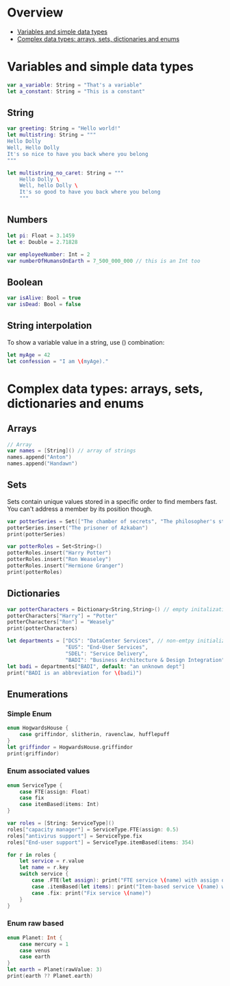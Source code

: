 # Overview
* [Variables and simple data types](#variables-and-simple-data-types)
* [Complex data types: arrays, sets, dictionaries and enums](#complex-data-types-arrays-sets-dictionaries-and-enums)
# Variables and simple data types
```swift
var a_variable: String = "That's a variable"
let a_constant: String = "This is a constant"
```

## String
```swift
var greeting: String = "Hello world!"
let multistring: String = """
Hello Dolly
Well, Hello Dolly
It's so nice to have you back where you belong
"""

let multistring_no_caret: String = """
    Hello Dolly \
    Well, hello Dolly \
    It's so good to have you back where you belong
    """
```
## Numbers
```swift
let pi: Float = 3.1459
let e: Double = 2.71828

var employeeNumber: Int = 2
var numberOfHumansOnEarth = 7_500_000_000 // this is an Int too
```
## Boolean
```swift
var isAlive: Bool = true
var isDead: Bool = false
```
## String interpolation
To show a variable value in a string, use \() combination:
```swift
let myAge = 42
let confession = "I am \(myAge)."
```

# Complex data types: arrays, sets, dictionaries and enums
## Arrays
```swift
// Array
var names = [String]() // array of strings
names.append("Anton")
names.append("Handawn")
```

## Sets
Sets contain unique values stored in a specific order to find members fast. You can't address a member by its position though.
```swift
var potterSeries = Set(["The chamber of secrets", "The philosopher's stone"])
potterSeries.insert("The prisoner of Azkaban")
print(potterSeries)

var potterRoles = Set<String>()
potterRoles.insert("Harry Potter")
potterRoles.insert("Ron Weaseley")
potterRoles.insert("Hermione Granger")
print(potterRoles)
```

## Dictionaries
```swift
var potterCharacters = Dictionary<String,String>() // empty initalization
potterCharacters["Harry"] = "Potter"
potterCharacters["Ron"] = "Weasely"
print(potterCharacters)

let departments = ["DCS": "DataCenter Services", // non-emtpy initialization
                   "EUS": "End-User Services",
                   "SDEL": "Service Delivery",
                   "BADI": "Business Architecture & Design Integration"]
let badi = departments["BADI", default: "an unknown dept"]
print("BADI is an abbreviation for \(badi)")
```

## Enumerations

### Simple Enum
```swift
enum HogwardsHouse {
    case griffindor, slitherin, ravenclaw, hufflepuff
}
let griffindor = HogwardsHouse.griffindor
print(griffindor)
```

### Enum associated values
```swift
enum ServiceType {
    case FTE(assign: Float)
    case fix
    case itemBased(items: Int)
}

var roles = [String: ServiceType]()
roles["capacity manager"] = ServiceType.FTE(assign: 0.5)
roles["antivirus support"] = ServiceType.fix
roles["End-user support"] = ServiceType.itemBased(items: 354)

for r in roles {
    let service = r.value
    let name = r.key
    switch service {
        case .FTE(let assign): print("FTE service \(name) with assign of \(assign) FTE")
        case .itemBased(let items): print("Item-based service \(name) with \(items) items")
        case .fix: print("Fix service \(name)")
    }
}
```

### Enum raw based
```swift
enum Planet: Int {
    case mercury = 1
    case venus
    case earth
}
let earth = Planet(rawValue: 3)
print(earth ?? Planet.earth)
```
